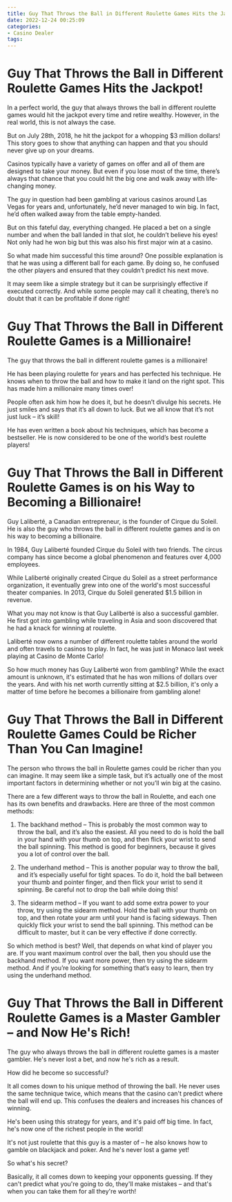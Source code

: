 ```yaml
---
title: Guy That Throws the Ball in Different Roulette Games Hits the Jackpot!
date: 2022-12-24 00:25:09
categories:
- Casino Dealer
tags:
---
```



#  Guy That Throws the Ball in Different Roulette Games Hits the Jackpot!

In a perfect world, the guy that always throws the ball in different roulette games would hit the jackpot every time and retire wealthy. However, in the real world, this is not always the case.

But on July 28th, 2018, he hit the jackpot for a whopping $3 million dollars! This story goes to show that anything can happen and that you should never give up on your dreams.

Casinos typically have a variety of games on offer and all of them are designed to take your money. But even if you lose most of the time, there’s always that chance that you could hit the big one and walk away with life-changing money.

The guy in question had been gambling at various casinos around Las Vegas for years and, unfortunately, he’d never managed to win big. In fact, he’d often walked away from the table empty-handed.

But on this fateful day, everything changed. He placed a bet on a single number and when the ball landed in that slot, he couldn’t believe his eyes! Not only had he won big but this was also his first major win at a casino.

So what made him successful this time around? One possible explanation is that he was using a different ball for each game. By doing so, he confused the other players and ensured that they couldn’t predict his next move.

It may seem like a simple strategy but it can be surprisingly effective if executed correctly. And while some people may call it cheating, there’s no doubt that it can be profitable if done right!

#  Guy That Throws the Ball in Different Roulette Games is a Millionaire!

The guy that throws the ball in different roulette games is a millionaire!

He has been playing roulette for years and has perfected his technique. He knows when to throw the ball and how to make it land on the right spot. This has made him a millionaire many times over!

People often ask him how he does it, but he doesn’t divulge his secrets. He just smiles and says that it’s all down to luck. But we all know that it’s not just luck – it’s skill!

He has even written a book about his techniques, which has become a bestseller. He is now considered to be one of the world’s best roulette players!

#  Guy That Throws the Ball in Different Roulette Games is on his Way to Becoming a Billionaire!

Guy Laliberté, a Canadian entrepreneur, is the founder of Cirque du Soleil. He is also the guy who throws the ball in different roulette games and is on his way to becoming a billionaire.

In 1984, Guy Laliberté founded Cirque du Soleil with two friends. The circus company has since become a global phenomenon and features over 4,000 employees.

While Laliberté originally created Cirque du Soleil as a street performance organization, it eventually grew into one of the world's most successful theater companies. In 2013, Cirque du Soleil generated $1.5 billion in revenue.

What you may not know is that Guy Laliberté is also a successful gambler. He first got into gambling while traveling in Asia and soon discovered that he had a knack for winning at roulette.

Laliberté now owns a number of different roulette tables around the world and often travels to casinos to play. In fact, he was just in Monaco last week playing at Casino de Monte Carlo!

So how much money has Guy Laliberté won from gambling? While the exact amount is unknown, it's estimated that he has won millions of dollars over the years. And with his net worth currently sitting at $2.5 billion, it's only a matter of time before he becomes a billionaire from gambling alone!

#  Guy That Throws the Ball in Different Roulette Games Could be Richer Than You Can Imagine!

The person who throws the ball in Roulette games could be richer than you can imagine. It may seem like a simple task, but it’s actually one of the most important factors in determining whether or not you’ll win big at the casino.

There are a few different ways to throw the ball in Roulette, and each one has its own benefits and drawbacks. Here are three of the most common methods:

1) The backhand method – This is probably the most common way to throw the ball, and it’s also the easiest. All you need to do is hold the ball in your hand with your thumb on top, and then flick your wrist to send the ball spinning. This method is good for beginners, because it gives you a lot of control over the ball.

2) The underhand method – This is another popular way to throw the ball, and it’s especially useful for tight spaces. To do it, hold the ball between your thumb and pointer finger, and then flick your wrist to send it spinning. Be careful not to drop the ball while doing this!

3) The sidearm method – If you want to add some extra power to your throw, try using the sidearm method. Hold the ball with your thumb on top, and then rotate your arm until your hand is facing sideways. Then quickly flick your wrist to send the ball spinning. This method can be difficult to master, but it can be very effective if done correctly.

So which method is best? Well, that depends on what kind of player you are. If you want maximum control over the ball, then you should use the backhand method. If you want more power, then try using the sidearm method. And if you’re looking for something that’s easy to learn, then try using the underhand method.

#   Guy That Throws the Ball in Different Roulette Games is a Master Gambler – and Now He's Rich!

The guy who always throws the ball in different roulette games is a master gambler. He's never lost a bet, and now he's rich as a result.

How did he become so successful?

It all comes down to his unique method of throwing the ball. He never uses the same technique twice, which means that the casino can't predict where the ball will end up. This confuses the dealers and increases his chances of winning.

He's been using this strategy for years, and it's paid off big time. In fact, he's now one of the richest people in the world!

It's not just roulette that this guy is a master of – he also knows how to gamble on blackjack and poker. And he's never lost a game yet!

So what's his secret?

Basically, it all comes down to keeping your opponents guessing. If they can't predict what you're going to do, they'll make mistakes – and that's when you can take them for all they're worth!